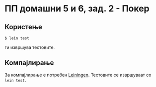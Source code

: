 # ПП домашни 5 и 6, зад. 2 - Покер

## Користење
    
    $ lein test
    
ги извршува тестовите.

## Компајлирање

За компајлирање е потребен [Leiningen](https://leiningen.org/). Тестовите се извршуваат со `lein test`.
